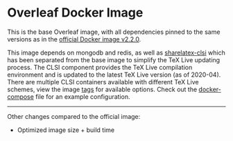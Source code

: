 # Overleaf Docker Image

This is the base Overleaf image, with all dependencies pinned to the same versions as in the [official Docker image v2.2.0](https://hub.docker.com/r/sharelatex/sharelatex).


This image depends on mongodb and redis, as well as [sharelatex-clsi](https://hub.docker.com/r/shiftinv/sharelatex-clsi) which has been separated from the base image to simplify the TeX Live updating process. The CLSI component provides the TeX Live compilation environment and is updated to the latest TeX Live version (as of 2020-04). There are multiple CLSI containers available with different TeX Live schemes, view the image [tags](https://hub.docker.com/r/shiftinv/sharelatex-clsi/tags) for available options.
Check out the [docker-compose](https://github.com/shiftinv/docker-sharelatex/blob/master/docker-compose.yml) file for an example configuration.

---

Other changes compared to the official image:
- Optimized image size + build time
